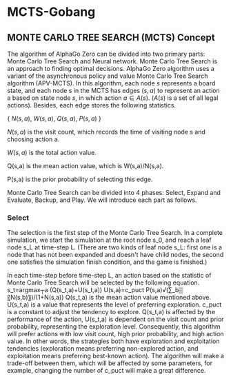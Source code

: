 # MCTS-Gobang

## MONTE CARLO TREE SEARCH (MCTS) Concept

The algorithm of AlphaGo Zero can be divided into two primary parts: Monte Carlo Tree Search and Neural network. Monte Carlo Tree Search is an approach to finding optimal decisions. AlphaGo Zero algorithm uses a variant of the asynchronous policy and value Monte Carlo Tree Search algorithm (APV-MCTS). In this algorithm, each node $s$ represents a board state, and each node s in the MCTS has edges $(s,a)$ to represent an action a based on state node $s$, in which action $a \in A(s)$. ($A(s)$ is a set of all legal actions). Besides, each edge stores the following statistics.

{ $N(s,a)$, $W(s,a)$, $Q(s,a)$, $P(s,a)$ }

$N(s,a)$ is the visit count, which records the time of visiting node s and choosing action a.

$W(s,a)$ is the total action value.

Q(s,a) is the mean action value, which is W(s,a)/N(s,a).

P(s,a) is the prior probability of selecting this edge.

Monte Carlo Tree Search can be divided into 4 phases: Select, Expand and Evaluate, Backup, and Play. We will introduce each part as follows.

### Select

The selection is the first step of the Monte Carlo Tree Search. In a complete simulation, we start the simulation at the root node s_0, and reach a leaf node s_L at time-step L. (There are two kinds of leaf node s_L: first one is a node that has not been expanded and doesn't have child nodes, the second one satisfies the simulation finish condition, and the game is finished.)

In each time-step before time-step L, an action based on the statistic of Monte Carlo Tree Search will be selected by the following equation.
s_t=argmax┬a (Q(s_t,a)+U(s_t,a))
U(s,a)=c_puct P(s,a)√(∑_b▒〖N(s,b)〗)/(1+N(s,a))
Q(s_t,a) is the mean action value mentioned above.
U(s_t,a) is a value that represents the level of preferring exploration.
c_puct is a constant to adjust the tendency to explore.
Q(s_t,a) is affected by the performance of the action, U(s_t,a) is dependent on the visit count and prior probability, representing the exploration level. Consequently, this algorithm will prefer actions with low visit count, high prior probability, and high action value.
 In other words, the strategies both have exploration and exploitation tendencies (exploration means preferring non-explored action, and exploitation means preferring best-known action). The algorithm will make a trade-off between them, which will be affected by some parameters, for example, changing the number of c_puct will make a great difference.

